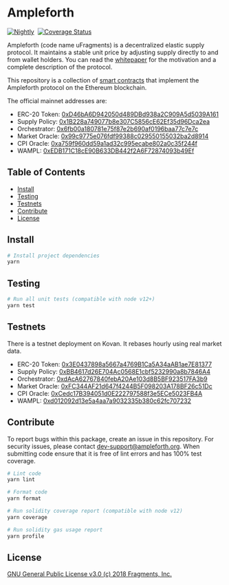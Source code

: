 # Ampleforth

[![Nightly](https://github.com/ampleforth/ampleforth-contracts/actions/workflows/test.yml/badge.svg?branch=main)](https://github.com/ampleforth/ampleforth-contracts/actions/workflows/nightly.yml)&nbsp;&nbsp;[![Coverage Status](https://coveralls.io/repos/github/frgprotocol/uFragments/badge.svg?branch=master&t=GiWi8p)](https://coveralls.io/github/frgprotocol/uFragments?branch=master)

Ampleforth (code name uFragments) is a decentralized elastic supply protocol. It maintains a stable unit price by adjusting supply directly to and from wallet holders. You can read the [whitepaper](https://www.ampleforth.org/paper/) for the motivation and a complete description of the protocol.

This repository is a collection of [smart contracts](http://ampleforth.org/docs) that implement the Ampleforth protocol on the Ethereum blockchain.

The official mainnet addresses are:

- ERC-20 Token: [0xD46bA6D942050d489DBd938a2C909A5d5039A161](https://etherscan.io/token/0xd46ba6d942050d489dbd938a2c909a5d5039a161)
- Supply Policy: [0x1B228a749077b8e307C5856cE62Ef35d96Dca2ea](https://etherscan.io/address/0x1b228a749077b8e307c5856ce62ef35d96dca2ea)
- Orchestrator: [0x6fb00a180781e75f87e2b690af0196baa77c7e7c](https://etherscan.io/address/0x6fb00a180781e75f87e2b690af0196baa77c7e7c)
- Market Oracle: [0x99c9775e076fdf99388c029550155032ba2d8914](https://etherscan.io/address/0x99c9775e076fdf99388c029550155032ba2d8914)
- CPI Oracle: [0xa759f960dd59a1ad32c995ecabe802a0c35f244f](https://etherscan.io/address/0xa759f960dd59a1ad32c995ecabe802a0c35f244f)
- WAMPL: [0xEDB171C18cE90B633DB442f2A6F72874093b49Ef](https://etherscan.io/address/0xEDB171C18cE90B633DB442f2A6F72874093b49Ef)

## Table of Contents

- [Install](#install)
- [Testing](#testing)
- [Testnets](#testnets)
- [Contribute](#contribute)
- [License](#license)

## Install

```bash
# Install project dependencies
yarn
```

## Testing

```bash
# Run all unit tests (compatible with node v12+)
yarn test
```

## Testnets

There is a testnet deployment on Kovan. It rebases hourly using real market data.

- ERC-20 Token: [0x3E0437898a5667a4769B1Ca5A34aAB1ae7E81377](https://kovan.etherscan.io/token/0x3E0437898a5667a4769B1Ca5A34aAB1ae7E81377)
- Supply Policy: [0xBB4617d26E704Ac0568E1cbf5232990a8b7846A4](https://kovan.etherscan.io/address/0xBB4617d26E704Ac0568E1cbf5232990a8b7846A4)
- Orchestrator: [0xdAcA62767840febA20Ae103d8B5BF923517FA3b9](https://kovan.etherscan.io/address/0xdAcA62767840febA20Ae103d8B5BF923517FA3b9)
- Market Oracle: [0xFC344AF21d647f4244B5F098203A178BF26c51Dc](https://kovan.etherscan.io/address/0xFC344AF21d647f4244B5F098203A178BF26c51Dc)
- CPI Oracle: [0xCedc17B394051d0E222797588f3e5ECe5023FB4A](https://kovan.etherscan.io/address/0xCedc17B394051d0E222797588f3e5ECe5023FB4A)
- WAMPL: [0xd012092d13e5a4aa7a9032335b380c62fc707232](https://kovan.etherscan.io/address/0xd012092d13e5a4aa7a9032335b380c62fc707232)

## Contribute

To report bugs within this package, create an issue in this repository.
For security issues, please contact dev-support@ampleforth.org.
When submitting code ensure that it is free of lint errors and has 100% test coverage.

```bash
# Lint code
yarn lint

# Format code
yarn format

# Run solidity coverage report (compatible with node v12)
yarn coverage

# Run solidity gas usage report
yarn profile
```

## License

[GNU General Public License v3.0 (c) 2018 Fragments, Inc.](./LICENSE)
